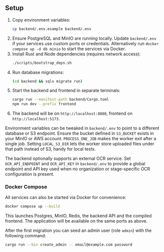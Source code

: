 ## Setup

1. Copy environment variables:
   ```bash
   cp backend/.env.example backend/.env
   ```
2. Ensure PostgreSQL and MinIO are running locally. Update `backend/.env` if your services use custom ports or credentials.
   Alternatively run `docker compose up -d db minio` to start the services via Docker.
3. Install Rust and Node dependencies (requires network access):
   ```bash
   ./scripts/bootstrap_deps.sh
   ```
4. Run database migrations:
   ```bash
   (cd backend && sqlx migrate run)
   ```
5. Start the backend and frontend in separate terminals:
   ```bash
   cargo run --manifest-path backend/Cargo.toml
   npm run dev --prefix frontend
   ```
6. The backend will be on `http://localhost:8080`, frontend on `http://localhost:5173`.

Environment variables can be tweaked in `backend/.env` to point to a different database or S3 endpoint. Ensure the bucket defined in `S3_BUCKET` exists in your MinIO or AWS account.
`PROCESS_ONE_JOB` makes the worker exit after a single job. Setting `LOCAL_S3_DIR` lets the worker store uploaded files under that path instead of S3, handy for local tests.

The backend optionally supports an external OCR service. Set `OCR_API_ENDPOINT` and `OCR_API_KEY` in `backend/.env` to provide a global endpoint and API key used when no organization or stage-specific OCR configuration is present.

### Docker Compose
All services can also be started via Docker for convenience:

```bash
docker compose up --build
```

This launches Postgres, MinIO, Redis, the backend API and the compiled frontend. The
application will be available on the same ports as above.

After the first migration you can seed an admin user (role `admin`) with the following command:
```bash
cargo run --bin create_admin -- email@example.com password
```

